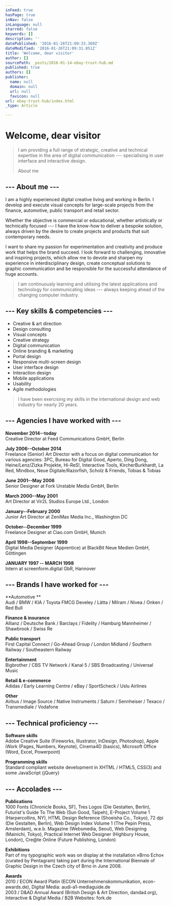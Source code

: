 ```yaml
---
inFeed: true
hasPage: true
inNav: false
inLanguage: null
starred: false
keywords: []
description: ''
datePublished: '2016-01-26T21:09:33.369Z'
dateModified: '2016-01-26T21:09:31.051Z'
title: 'Welcome, dear visitor'
author: []
sourcePath: _posts/2016-01-14-ebay-trust-hub.md
published: true
authors: []
publisher:
  name: null
  domain: null
  url: null
  favicon: null
url: ebay-trust-hub/index.html
_type: Article

---
```

# Welcome, dear visitor

> I am providing a full range of strategic, creative and technical expertise in the area of digital communication --- specialising in user interface and interactive design.
> 
> About me

## --- About me --- 

I am a highly experienced digital creative living and working in Berlin. I develop and execute visual concepts for large-scale projects from the finance, automotive, public transport and retail sector.

Whether the objective is commercial or educational, whether artistically or technically focused --- I have the know-how to deliver a bespoke solution, always driven by the desire to create projects and products that suit contemporary needs.

I want to share my passion for experimentation and creativity and produce work that helps the brand succeed. I look forward to challenging, innovative and inspiring projects, which allow me to devote and sharpen my experience in interdisciplinary design, create conceptual solutions to graphic communication and be responsible for the successful attendance of huge accounts.

> I am continuously learning and utilising the latest applications and technology for communicating ideas --- always keeping ahead of the changing computer industry.

## --- Key skills & competencies --- 

* Creative & art direction
* Design consulting
* Visual concepts
* Creative strategy
* Digital communication
* Online branding & marketing
* Portal design
* Responsive multi-screen design
* User interface design
* Interaction design
* Mobile applications
* Usability
* Agile methodologies

> I have been exercising my skills in the
> international design and web industry
> for nearly 20 years.

## --- Agencies I have worked with ---

**November 2014--today**  
Creative Director at Feed Communications GmbH, Berlin 

**July 2006--October 2014**  
Freelance (Senior) Art Director with a focus on digital communication for various agencies:
3PC, Bureau for Digital Good, Aperto, Ding Dong, Heine/Lenz/Zizka Projekte, Hi-ReS!, Interactive Tools,
KircherBurkhardt, La Red, Mindbox, Neue Digitale/Razorfish, Scholz & Friends, Tobias & Tobias 

**June 2001--May 2006**  
Senior Designer at Fork Unstable Media GmbH, Berlin 

**March 2000--May 2001**  
Art Director at Vir2L Studios Europe Ltd., London 

**January--February 2000**  
Junior Art Director at ZeniMax Media Inc., Washington DC 

**October--December 1999**  
Freelance Designer at Ciao.com GmbH, Munich 

**April 1998--September 1999**  
Digital Media Designer (Apprentice) at BlackBit Neue Medien GmbH, Göttingen 

**JANUARY 1997 -- MARCH 1998**  
Intern at screenform.digital GbR, Hannover

## --- Brands I have worked for ---

**Automotive **  
Audi / BMW / KIA / Toyota
FMCG
Develey / Lätta / Milram / Nivea / Onken / Red Bull 

**Finance & insurance**  
Allianz / Deutsche Bank / Barclays / Fidelity / Hamburg Mannheimer / Shawbrook / Swiss Re 

**Public transport**  
First Capital Connect / Go-Ahead Group / London Midland / Southern Railway / Southeastern Railway 

**Entertainment**  
Bigbrother / CBS TV Network / Kanal 5 / SBS Broadcasting / Universal Music 

**Retail & e-commerce**  
Adidas / Early Learning Centre / eBay / SportScheck / Uslu Airlines 

**Other**  
Airbus / Image Source / Native Instruments / Saturn / Sennheiser / Texaco / Transmediale / Vodafone

## --- Technical proficiency ---

**Software skills**  
Adobe Creative Suite (Fireworks, Illustrator, InDesign, Photoshop),
Apple iWork (Pages, Numbers, Keynote), Cinema4D (basics),
Microsoft Office (Word, Excel, Powerpoint) 

**Programming skills**  
Standard compliant website development in XHTML / HTML5, CSS(3)
and some JavaScript (jQuery)

## --- Accolades ---

**Publications**  
1000 Fonts (Chronicle Books, SF), Tres Logos (Die Gestalten, Berlin), Futurist's Guide
To The Web (Sun Good, Taipeh), E-Project Volume 1 (Harpercollins, NY), HTML Design
Reference (Shoeisha Co., Tokyo), 72 dpi (Die Gestalten, Berlin), Web Design Index Volume
1 (The Pepin Press, Amsterdam), w.e.b. Magazine (Websmedia, Seoul), Web Designing
(Mainichi, Tokyo), Practical Internet Web Designer (Highbury House, London), Cre@te
Online (Future Publishing, London) 

**Exhibitions**  
Part of my typographic work was on display at the installation »Brno Echo« (curated by
Pentagram) taking part during the International Biennale of Graphic Design in the Czech
city of Brno in June 2008\. 

**Awards**  
2010 / ECON Award Platin (ECON Unternehmenskommunikation, econ-awards.de), Digital
Media: audi-a1-mediaguide.de  
2003 / D&AD Annual Award (British Design & Art Direction, dandad.org), Interactive &
Digital Media / B2B Websites: fork.de